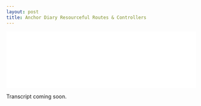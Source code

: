 ```yaml
---
layout: post
title: Anchor Diary Resourceful Routes & Controllers
---
```


<iframe width="100%" src="//www.youtube.com/embed/oA1PuHz2zBE?rel=0" frameborder="0" allowfullscreen></iframe>

Transcript coming soon.
